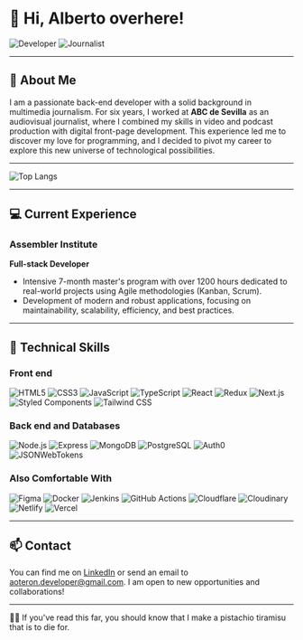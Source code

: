 # 👋 Hi, Alberto overhere!

![Developer](https://img.shields.io/badge/Back--End_Developer-blue) ![Journalist](https://img.shields.io/badge/Journalist-green)

---

## 🚀 About Me

I am a passionate back-end developer with a solid background in multimedia journalism. For six years, I worked at **ABC de Sevilla** as an audiovisual journalist, where I combined my skills in video and podcast production with digital front-page development. This experience led me to discover my love for programming, and I decided to pivot my career to explore this new universe of technological possibilities.

---

![Top Langs](https://github-readme-stats.vercel.app/api/top-langs/?username=aoteron&theme=tokyonight)

---

## 💻 Current Experience

### Assembler Institute
**Full-stack Developer**

- Intensive 7-month master's program with over 1200 hours dedicated to real-world projects using Agile methodologies (Kanban, Scrum).
- Development of modern and robust applications, focusing on maintainability, scalability, efficiency, and best practices.

---

## 🔧 Technical Skills

### Front end
![HTML5](https://img.shields.io/badge/HTML5-E34F26?style=for-the-badge&logo=html5&logoColor=white)
![CSS3](https://img.shields.io/badge/CSS3-1572B6?style=for-the-badge&logo=css3&logoColor=white)
![JavaScript](https://img.shields.io/badge/JavaScript-F7DF1E?style=for-the-badge&logo=javascript&logoColor=black)
![TypeScript](https://img.shields.io/badge/TypeScript-007ACC?style=for-the-badge&logo=typescript&logoColor=white)
![React](https://img.shields.io/badge/React-20232A?style=for-the-badge&logo=react&logoColor=61DAFB)
![Redux](https://img.shields.io/badge/Redux-764ABC?style=for-the-badge&logo=redux&logoColor=white)
![Next.js](https://img.shields.io/badge/Next.js-000000?style=for-the-badge&logo=nextdotjs&logoColor=white)
![Styled Components](https://img.shields.io/badge/Styled_Components-DB7093?style=for-the-badge&logo=styled-components&logoColor=white)
![Tailwind CSS](https://img.shields.io/badge/Tailwind_CSS-38B2AC?style=for-the-badge&logo=tailwind-css&logoColor=white)

### Back end and Databases
![Node.js](https://img.shields.io/badge/Node.js-339933?style=for-the-badge&logo=nodedotjs&logoColor=white)
![Express](https://img.shields.io/badge/Express-000000?style=for-the-badge&logo=express&logoColor=white)
![MongoDB](https://img.shields.io/badge/MongoDB-47A248?style=for-the-badge&logo=mongodb&logoColor=white)
![PostgreSQL](https://img.shields.io/badge/PostgreSQL-336791?style=for-the-badge&logo=postgresql&logoColor=white)
![Auth0](https://img.shields.io/badge/Auth0-EB5424?style=for-the-badge&logo=auth0&logoColor=white)
![JSONWebTokens](https://img.shields.io/badge/JSON_Web_Tokens-000000?style=for-the-badge&logo=json-web-tokens&logoColor=white)

### Also Comfortable With
![Figma](https://img.shields.io/badge/Figma-F24E1E?style=for-the-badge&logo=figma&logoColor=white)
![Docker](https://img.shields.io/badge/Docker-2496ED?style=for-the-badge&logo=docker&logoColor=white)
![Jenkins](https://img.shields.io/badge/Jenkins-D24939?style=for-the-badge&logo=jenkins&logoColor=white)
![GitHub Actions](https://img.shields.io/badge/GitHub_Actions-2088FF?style=for-the-badge&logo=github-actions&logoColor=white)
![Cloudflare](https://img.shields.io/badge/Cloudflare-F38020?style=for-the-badge&logo=cloudflare&logoColor=white)
![Cloudinary](https://img.shields.io/badge/Cloudinary-3448C5?style=for-the-badge&logo=cloudinary&logoColor=white)
![Netlify](https://img.shields.io/badge/Netlify-00C7B7?style=for-the-badge&logo=netlify&logoColor=white)
![Vercel](https://img.shields.io/badge/Vercel-000000?style=for-the-badge&logo=vercel&logoColor=white)

---

## 📫 Contact

You can find me on [LinkedIn](https://www.linkedin.com/aoteronunez) or send an email to [aoteron.developer@gmail.com](mailto:aoteron.developer@gmail.com). I am open to new opportunities and collaborations!

---

👨‍🍳 If you've read this far, you should know that I make a pistachio tiramisu that is to die for.
